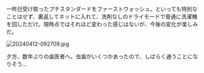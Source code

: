 一昨日受け取ったプチスタンダードをファーストウォッシュ。といっても特別なことはせず、裏返してネットに入れて、洗剤なしのドライモードで普通に洗濯機を回しただけ。現時点ではそれほど変わった感じはないが、今後の変化が楽しみだ。

![20240412-092709.jpg](https://ceshmina-photos.s3.ap-northeast-1.amazonaws.com/medium/202404/20240412-092709.jpg)

夕方、数年ぶりの歯医者へ。虫歯がいくつかあったので、しばらく通うことになりそう...
